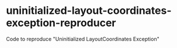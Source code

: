 # uninitialized-layout-coordinates-exception-reproducer
Code to reproduce "Uninitialized LayoutCoordinates Exception"
